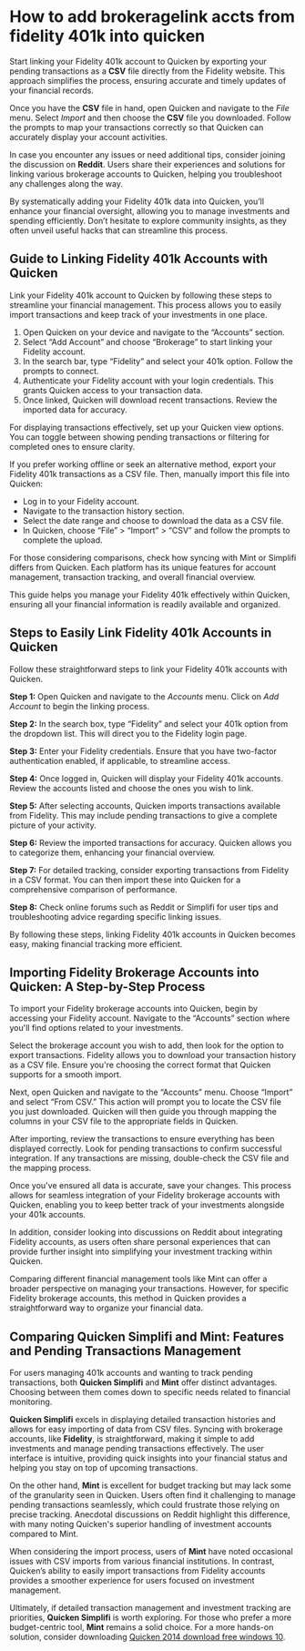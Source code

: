 How to add brokeragelink accts from fidelity 401k into quicken
==============================================================

Start linking your Fidelity 401k account to Quicken by exporting your pending transactions as a **CSV** file directly from the Fidelity website. This approach simplifies the process, ensuring accurate and timely updates of your financial records.

Once you have the **CSV** file in hand, open Quicken and navigate to the *File* menu. Select *Import* and then choose the **CSV** file you downloaded. Follow the prompts to map your transactions correctly so that Quicken can accurately display your account activities.

In case you encounter any issues or need additional tips, consider joining the discussion on **Reddit**. Users share their experiences and solutions for linking various brokerage accounts to Quicken, helping you troubleshoot any challenges along the way.

By systematically adding your Fidelity 401k data into Quicken, you’ll enhance your financial oversight, allowing you to manage investments and spending efficiently. Don’t hesitate to explore community insights, as they often unveil useful hacks that can streamline this process.

Guide to Linking Fidelity 401k Accounts with Quicken
----------------------------------------------------

Link your Fidelity 401k account to Quicken by following these steps to streamline your financial management. This process allows you to easily import transactions and keep track of your investments in one place.

1. Open Quicken on your device and navigate to the “Accounts” section.
2. Select “Add Account” and choose “Brokerage” to start linking your Fidelity account.
3. In the search bar, type “Fidelity” and select your 401k option. Follow the prompts to connect.
4. Authenticate your Fidelity account with your login credentials. This grants Quicken access to your transaction data.
5. Once linked, Quicken will download recent transactions. Review the imported data for accuracy.

For displaying transactions effectively, set up your Quicken view options. You can toggle between showing pending transactions or filtering for completed ones to ensure clarity.

If you prefer working offline or seek an alternative method, export your Fidelity 401k transactions as a CSV file. Then, manually import this file into Quicken:

* Log in to your Fidelity account.
* Navigate to the transaction history section.
* Select the date range and choose to download the data as a CSV file.
* In Quicken, choose “File” > “Import” > “CSV” and follow the prompts to complete the upload.

For those considering comparisons, check how syncing with Mint or Simplifi differs from Quicken. Each platform has its unique features for account management, transaction tracking, and overall financial overview.

This guide helps you manage your Fidelity 401k effectively within Quicken, ensuring all your financial information is readily available and organized.

Steps to Easily Link Fidelity 401k Accounts in Quicken
------------------------------------------------------

Follow these straightforward steps to link your Fidelity 401k accounts with Quicken.

**Step 1:** Open Quicken and navigate to the *Accounts* menu. Click on *Add Account* to begin the linking process.

**Step 2:** In the search box, type “Fidelity” and select your 401k option from the dropdown list. This will direct you to the Fidelity login page.

**Step 3:** Enter your Fidelity credentials. Ensure that you have two-factor authentication enabled, if applicable, to streamline access.

**Step 4:** Once logged in, Quicken will display your Fidelity 401k accounts. Review the accounts listed and choose the ones you wish to link.

**Step 5:** After selecting accounts, Quicken imports transactions available from Fidelity. This may include pending transactions to give a complete picture of your activity.

**Step 6:** Review the imported transactions for accuracy. Quicken allows you to categorize them, enhancing your financial overview.

**Step 7:** For detailed tracking, consider exporting transactions from Fidelity in a CSV format. You can then import these into Quicken for a comprehensive comparison of performance.

**Step 8:** Check online forums such as Reddit or Simplifi for user tips and troubleshooting advice regarding specific linking issues.

By following these steps, linking Fidelity 401k accounts in Quicken becomes easy, making financial tracking more efficient.

Importing Fidelity Brokerage Accounts into Quicken: A Step-by-Step Process
--------------------------------------------------------------------------

To import your Fidelity brokerage accounts into Quicken, begin by accessing your Fidelity account. Navigate to the “Accounts” section where you'll find options related to your investments.

Select the brokerage account you wish to add, then look for the option to export transactions. Fidelity allows you to download your transaction history as a CSV file. Ensure you're choosing the correct format that Quicken supports for a smooth import.

Next, open Quicken and navigate to the “Accounts” menu. Choose “Import” and select “From CSV.” This action will prompt you to locate the CSV file you just downloaded. Quicken will then guide you through mapping the columns in your CSV file to the appropriate fields in Quicken.

After importing, review the transactions to ensure everything has been displayed correctly. Look for pending transactions to confirm successful integration. If any transactions are missing, double-check the CSV file and the mapping process.

Once you've ensured all data is accurate, save your changes. This process allows for seamless integration of your Fidelity brokerage accounts with Quicken, enabling you to keep better track of your investments alongside your 401k accounts.

In addition, consider looking into discussions on Reddit about integrating Fidelity accounts, as users often share personal experiences that can provide further insight into simplifying your investment tracking within Quicken.

Comparing different financial management tools like Mint can offer a broader perspective on managing your transactions. However, for specific Fidelity brokerage accounts, this method in Quicken provides a straightforward way to organize your financial data.

Comparing Quicken Simplifi and Mint: Features and Pending Transactions Management
---------------------------------------------------------------------------------

For users managing 401k accounts and wanting to track pending transactions, both **Quicken Simplifi** and **Mint** offer distinct advantages. Choosing between them comes down to specific needs related to financial monitoring.

**Quicken Simplifi** excels in displaying detailed transaction histories and allows for easy importing of data from CSV files. Syncing with brokerage accounts, like **Fidelity**, is straightforward, making it simple to add investments and manage pending transactions effectively. The user interface is intuitive, providing quick insights into your financial status and helping you stay on top of upcoming transactions.

On the other hand, **Mint** is excellent for budget tracking but may lack some of the granularity seen in Quicken. Users often find it challenging to manage pending transactions seamlessly, which could frustrate those relying on precise tracking. Anecdotal discussions on Reddit highlight this difference, with many noting Quicken's superior handling of investment accounts compared to Mint.

When considering the import process, users of **Mint** have noted occasional issues with CSV imports from various financial institutions. In contrast, Quicken’s ability to easily import transactions from Fidelity accounts provides a smoother experience for users focused on investment management.

Ultimately, if detailed transaction management and investment tracking are priorities, **Quicken Simplifi** is worth exploring. For those who prefer a more budget-centric tool, **Mint** remains a solid choice. For a more hands-on solution, consider downloading [Quicken 2014 download free windows 10](https://github.com/tienamarce1970/scaling-guacamole).
